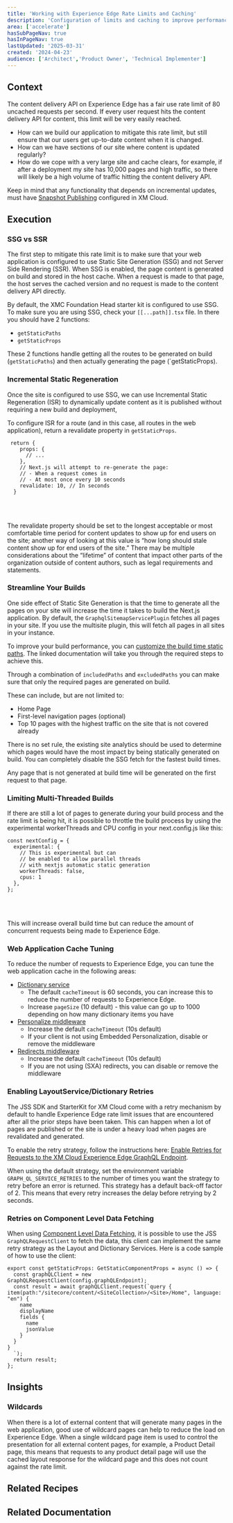 ```yaml
---
title: 'Working with Experience Edge Rate Limits and Caching'
description: 'Configuration of limits and caching to improve performance'
area: ['accelerate']
hasSubPageNav: true
hasInPageNav: true
lastUpdated: '2025-03-31'
created: '2024-04-23'
audience: ['Architect','Product Owner', 'Technical Implementer']
---
```


## Context

The content delivery API on Experience Edge has a fair use rate limit of 80 uncached requests per second. If every user request hits the content delivery API for content, this limit will be very easily reached.

- How can we build our application to mitigate this rate limit, but still ensure that our users get up-to-date content when it is changed.
- How can we have sections of our site where content is updated regularly?
- How do we cope with a very large site and cache clears, for example, if after a deployment my site has 10,000 pages and high traffic, so there will likely be a high volume of traffic hitting the content delivery API.

Keep in mind that any functionality that depends on incremental updates, must have [Snapshot Publishing](https://doc.sitecore.com/xmc/en/developers/xm-cloud/publishing-to-experience-edge.html) configured in XM Cloud.



## Execution

### SSG vs SSR

The first step to mitigate this rate limit is to make sure that your web application is configured to use Static Site Generation (SSG) and not Server Side Rendering (SSR). When SSG is enabled, the page content is generated on build and stored in the host cache. When a request is made to that page, the host serves the cached version and no request is made to the content delivery API directly.

By default, the XMC Foundation Head starter kit is configured to use SSG. To make sure you are using SSG, check your `[[...path]].tsx` file. In there you should have 2 functions:

- `getStaticPaths`
- `getStaticProps`

These 2 functions handle getting all the routes to be generated on build (`getStaticPaths`) and then actually generating the page (`getStaticProps).

### Incremental Static Regeneration

Once the site is configured to use SSG, we can use Incremental Static Regeneration (ISR) to dynamically update content as it is published without requiring a new build and deployment,

To configure ISR for a route (and in this case, all routes in the web application), return a revalidate property in `getStaticProps`.

```
 return {
    props: {
      // ...
    },
    // Next.js will attempt to re-generate the page:
    // - When a request comes in
    // - At most once every 10 seconds
    revalidate: 10, // In seconds
  }

```

<br /><br />

The revalidate property should be set to the longest acceptable or most comfortable time period for content updates to show up for end users on the site; another way of looking at this value is “how long should stale content show up for end users of the site.” There may be multiple considerations about the “lifetime” of content that impact other parts of the organization outside of content authors, such as legal requirements and statements.


### Streamline Your Builds

One side effect of Static Site Generation is that the time to generate all the pages on your site will increase the time it takes to build the Next.js application. By default, the `GraphqlSitemapServicePlugin` fetches all pages in your site. If you use the multisite plugin, this will fetch all pages in all sites in your instance.

To improve your build performance, you can [customize the build time static paths](https://doc.sitecore.com/xmc/en/developers/jss/latest/jss-xmc/customize-build-time-static-paths-in-jss-next-js-apps.html). The linked documentation will take you through the required steps to achieve this.

Through a combination of `includedPaths` and `excludedPaths` you can make sure that only the required pages are generated on build.

These can include, but are not limited to:

- Home Page
- First-level navigation pages (optional)
- Top 10 pages with the highest traffic on the site that is not covered already

There is no set rule, the existing site analytics should be used to determine which pages would have the most impact by being statically generated on build. You can completely disable the SSG fetch for the fastest build times.

Any page that is not generated at build time will be generated on the first request to that page.

### Limiting Multi-Threaded Builds

If there are still a lot of pages to generate during your build process and the rate limit is being hit, it is possible to throttle the build process by using the experimental workerThreads and CPU config in your next.config.js like this:

```
const nextConfig = {
  experimental: {
    // This is experimental but can
    // be enabled to allow parallel threads
    // with nextjs automatic static generation
    workerThreads: false,
    cpus: 1
  },
};
```

<br /><br />

This will increase overall build time but can reduce the amount of concurrent requests being made to Experience Edge.

### Web Application Cache Tuning

To reduce the number of requests to Experience Edge, you can tune the web application cache in the following areas:

- [Dictionary service](https://github.com/sitecorelabs/xmcloud-foundation-head/blob/main/src/sxastarter/src/lib/dictionary-service-factory.ts#L20)
  - The default `cacheTimeout` is 60 seconds, you can increase this to reduce the number of requests to Experience Edge.
  - Increase `pageSize` (10 default) - this value can go up to 1000 depending on how many dictionary items you have
- [Personalize middleware](https://github.com/sitecorelabs/xmcloud-foundation-head/blob/main/src/sxastarter/src/lib/middleware/plugins/personalize.ts#L26)
  - Increase the default `cacheTimeout` (10s default)
  - If your client is not using Embedded Personalization, disable or remove the middleware
- [Redirects middleware](https://github.com/sitecorelabs/xmcloud-foundation-head/blob/main/src/sxastarter/src/lib/middleware/plugins/redirects.ts#L12)
  - Increase the default `cacheTimeout` (10s default)
  - If you are not using (SXA) redirects, you can disable or remove the middleware

### Enabling LayoutService/Dictionary Retries

The JSS SDK and StarterKit for XM Cloud come with a retry mechanism by default to handle Experience Edge rate limit issues that are encountered after all the prior steps have been taken. This can happen when a lot of pages are published or the site is under a heavy load when pages are revalidated and generated.

To enable the retry strategy, follow the instructions here: [Enable Retries for Requests to the XM Cloud Experience Edge GraphQL Endpoint](https://doc.sitecore.com/xmc/en/developers/jss/latest/jss-xmc/enable-retries-for-requests-to-the-xm-cloud-experience-edge-graphql-endpoint.html).

When using the default strategy, set the environment variable `GRAPH_QL_SERVICE_RETRIES` to the number of times you want the strategy to retry before an error is returned. This strategy has a default back-off factor of 2. This means that every retry increases the delay before retrying by 2 seconds.

### Retries on Component Level Data Fetching

When using [Component Level Data Fetching](https://doc.sitecore.com/xmc/en/developers/jss/latest/jss-xmc/component-level-data-fetching-in-jss-next-js-apps.html), it is possible to use the JSS `GraphQLRequestClient` to fetch the data, this client can implement the same retry strategy as the Layout and Dictionary Services. Here is a code sample of how to use the client:

```
export const getStaticProps: GetStaticComponentProps = async () => {
  const graphQLClient = new GraphQLRequestClient(config.graphQLEndpoint);
  const result = await graphQLClient.request(`query {
item(path:"/sitecore/content/<SiteCollection>/<Site>/Home", language: "en") {
    name
    displayName
    fields {
      name
      jsonValue
    }
  }
}
  `);
  return result;
};
```

## Insights

### Wildcards

When there is a lot of external content that will generate many pages in the web application, good use of wildcard pages can help to reduce the load on Experience Edge. When a single wildcard page item is used to control the presentation for all external content pages, for example, a Product Detail page, this means that requests to any product detail page will use the cached layout response for the wildcard page and this does not count against the rate limit.

## Related Recipes

<Row colums={2}>
    <Link title="Getting Component Specific Data" link="/learn/accelerate/xm-cloud/implementation/external-data-integration/getting-component-specific-data" />
    <Link title="Using Wildcard Pages" link="/learn/accelerate/xm-cloud/implementation/information-architecture/wildcard-pages" />
</Row>

## Related Documentation

<Row columns={2}>
<Link title="Customize build-time static paths in Next.js apps" link="https://doc.sitecore.com/xmc/en/developers/jss/latest/jss-xmc/customize-build-time-static-paths-in-jss-next-js-apps.html" />
<Link title="Enable retries for requests to the XM Cloud Experience Edge GraphQL endpoint" link="https://doc.sitecore.com/xmc/en/developers/jss/latest/jss-xmc/enable-retries-for-requests-to-the-xm-cloud-experience-edge-graphql-endpoint.html" />
<Link title="Component-level data fetching in JSS Next.js apps" link="https://doc.sitecore.com/xmc/en/developers/jss/latest/jss-xmc/component-level-data-fetching-in-jss-next-js-apps.html" />
</Row>
